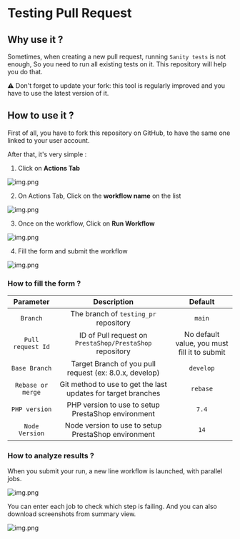 # Testing Pull Request

## Why use it ?
Sometimes, when creating a new pull request, running `Sanity tests` is not enough, So you need to run all existing tests on it.
This repository will help you do that.

⚠️ Don't forget to update your fork: this tool is regularly improved and you have to use the latest version of it. 

## How to use it ?
First of all, you have to fork this repository on GitHub, to have the same one linked to your user account.

After that, it's very simple : 
1. Click on **Actions Tab**

![img.png](imgs/readme1.png)

2. On Actions Tab, Click on the **workflow name** on the list

![img.png](imgs/readme2.png)


3. Once on  the workflow, Click on **Run Workflow**

![img.png](imgs/readme3.png)

4. Fill the form and submit the workflow

![img.png](imgs/readme4.png)

### How to fill the form ?

|     Parameter     |                          Description                          |                   Default                    |
|:-----------------:|:-------------------------------------------------------------:|:--------------------------------------------:|
|     `Branch`      |             The branch of `testing_pr` repository             |                    `main`                    |
| `Pull request Id` |   ID of Pull request on `PrestaShop/PrestaShop` repository    | No default value, you must fill it to submit |
|   `Base Branch`   |    Target Branch of you pull request (ex: 8.0.x, develop)     |                  `develop`                   |
| `Rebase or merge` | Git method to use to get the last updates for target branches |                   `rebase`                   |
|   `PHP version`   |      PHP version to use to setup PrestaShop environment       |                    `7.4`                     |
|  `Node Version`   |      Node version to use to setup PrestaShop environment      |                     `14`                     |

### How to analyze results ?

When you submit your run, a new line workflow is launched, with parallel jobs.

![img.png](imgs/readme5.png)

You can enter each job to check which step is failing. And you can also download screenshots from summary view.

![img.png](imgs/readme6.png)

